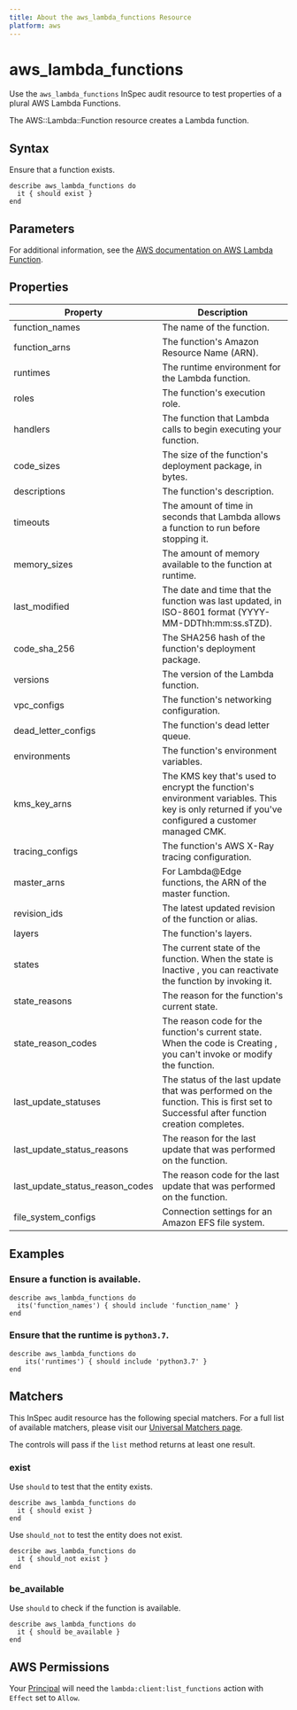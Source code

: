 ```yaml
---
title: About the aws_lambda_functions Resource
platform: aws
---
```


# aws\_lambda\_functions

Use the `aws_lambda_functions` InSpec audit resource to test properties of a plural AWS Lambda Functions.

The AWS::Lambda::Function resource creates a Lambda function.

## Syntax

Ensure that a function exists.

    describe aws_lambda_functions do
      it { should exist }
    end

## Parameters

For additional information, see the [AWS documentation on AWS Lambda Function](https://docs.aws.amazon.com/AWSCloudFormation/latest/UserGuide/aws-resource-lambda-function.html).

## Properties

| Property | Description|
| --- | --- |
| function_names | The name of the function. |
| function_arns | The function's Amazon Resource Name (ARN). |
| runtimes | The runtime environment for the Lambda function. |
| roles | The function's execution role. |
| handlers | The function that Lambda calls to begin executing your function. |
| code_sizes | The size of the function's deployment package, in bytes. |
| descriptions | The function's description. |
| timeouts | The amount of time in seconds that Lambda allows a function to run before stopping it. |
| memory_sizes | The amount of memory available to the function at runtime. |
| last_modified | The date and time that the function was last updated, in ISO-8601 format (YYYY-MM-DDThh:mm:ss.sTZD). |
| code_sha_256 | The SHA256 hash of the function's deployment package. |
| versions | The version of the Lambda function. |
| vpc_configs | The function's networking configuration. |
| dead_letter_configs | The function's dead letter queue. |
| environments  | The function's environment variables. |
| kms_key_arns | The KMS key that's used to encrypt the function's environment variables. This key is only returned if you've configured a customer managed CMK. |
| tracing_configs | The function's AWS X-Ray tracing configuration. |
| master_arns | For Lambda@Edge functions, the ARN of the master function. |
| revision_ids | The latest updated revision of the function or alias. |
| layers | The function's layers. |
| states | The current state of the function. When the state is Inactive , you can reactivate the function by invoking it. |
| state_reasons | The reason for the function's current state. |
| state_reason_codes | The reason code for the function's current state. When the code is Creating , you can't invoke or modify the function. |
| last_update_statuses | The status of the last update that was performed on the function. This is first set to Successful after function creation completes. |
| last_update_status_reasons | The reason for the last update that was performed on the function. |
| last_update_status_reason_codes | The reason code for the last update that was performed on the function. |
| file_system_configs | Connection settings for an Amazon EFS file system. |

## Examples

### Ensure a function is available.
    describe aws_lambda_functions do
      its('function_names') { should include 'function_name' }
    end

### Ensure that the runtime is `python3.7`.
    describe aws_lambda_functions do
        its('runtimes') { should include 'python3.7' }
    end

## Matchers

This InSpec audit resource has the following special matchers. For a full list of available matchers, please visit our [Universal Matchers page](https://www.inspec.io/docs/reference/matchers/).

The controls will pass if the `list` method returns at least one result.

### exist

Use `should` to test that the entity exists.

    describe aws_lambda_functions do
      it { should exist }
    end

Use `should_not` to test the entity does not exist.
      
    describe aws_lambda_functions do
      it { should_not exist }
    end

### be_available

Use `should` to check if the function is available.

    describe aws_lambda_functions do
      it { should be_available }
    end

## AWS Permissions

Your [Principal](https://docs.aws.amazon.com/IAM/latest/UserGuide/intro-structure.html#intro-structure-principal) will need the `lambda:client:list_functions` action with `Effect` set to `Allow`.